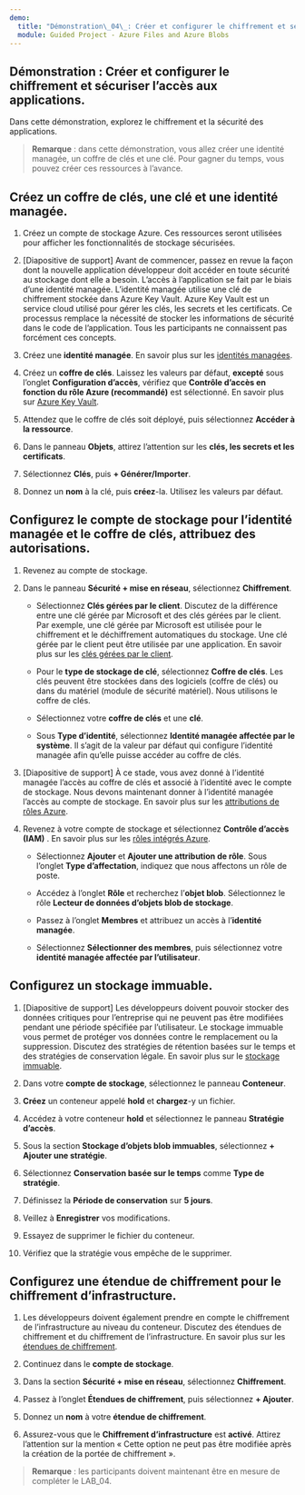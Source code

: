 ```yaml
---
demo:
  title: "Démonstration\_04\_: Créer et configurer le chiffrement et sécuriser l’accès aux applications"
  module: Guided Project - Azure Files and Azure Blobs
--- 
```


## Démonstration : Créer et configurer le chiffrement et sécuriser l’accès aux applications. 

Dans cette démonstration, explorez le chiffrement et la sécurité des applications.

> **Remarque** : dans cette démonstration, vous allez créer une identité managée, un coffre de clés et une clé. Pour gagner du temps, vous pouvez créer ces ressources à l’avance. 

## Créez un coffre de clés, une clé et une identité managée.

1. Créez un compte de stockage Azure. Ces ressources seront utilisées pour afficher les fonctionnalités de stockage sécurisées.

1. [Diapositive de support] Avant de commencer, passez en revue la façon dont la nouvelle application développeur doit accéder en toute sécurité au stockage dont elle a besoin. L’accès à l’application se fait par le biais d’une identité managée. L’identité managée utilise une clé de chiffrement stockée dans Azure Key Vault. Azure Key Vault est un service cloud utilisé pour gérer les clés, les secrets et les certificats. Ce processus remplace la nécessité de stocker les informations de sécurité dans le code de l’application.  Tous les participants ne connaissent pas forcément ces concepts.

1. Créez une **identité managée**. En savoir plus sur les [identités managées](https://learn.microsoft.com/en-us/azure/active-directory/managed-identities-azure-resources/overview).

1. Créez un **coffre de clés**. Laissez les valeurs par défaut, **excepté** sous l’onglet **Configuration d’accès**, vérifiez que **Contrôle d’accès en fonction du rôle Azure (recommandé)** est sélectionné. En savoir plus sur [Azure Key Vault](https://learn.microsoft.com/azure/active-directory/managed-identities-azure-resources/overview).

1. Attendez que le coffre de clés soit déployé, puis sélectionnez **Accéder à la ressource**.

1. Dans le panneau **Objets**, attirez l’attention sur les **clés, les secrets et les certificats**.

1. Sélectionnez **Clés**, puis **+ Générer/Importer**.

1. Donnez un **nom** à la clé, puis **créez**-la. Utilisez les valeurs par défaut.

## Configurez le compte de stockage pour l’identité managée et le coffre de clés, attribuez des autorisations.

1. Revenez au compte de stockage.

1. Dans le panneau **Sécurité + mise en réseau**, sélectionnez **Chiffrement**.

    - Sélectionnez **Clés gérées par le client**. Discutez de la différence entre une clé gérée par Microsoft et des clés gérées par le client. Par exemple, une clé gérée par Microsoft est utilisée pour le chiffrement et le déchiffrement automatiques du stockage. Une clé gérée par le client peut être utilisée par une application. En savoir plus sur les [clés gérées par le client](https://learn.microsoft.com/azure/storage/common/customer-managed-keys-overview).

    - Pour le **type de stockage de clé**, sélectionnez **Coffre de clés**. Les clés peuvent être stockées dans des logiciels (coffre de clés) ou dans du matériel (module de sécurité matériel). Nous utilisons le coffre de clés.

    - Sélectionnez votre **coffre de clés** et une **clé**.

    - Sous **Type d’identité**, sélectionnez **Identité managée affectée par le système**. Il s’agit de la valeur par défaut qui configure l’identité managée afin qu’elle puisse accéder au coffre de clés.

1. [Diapositive de support] À ce stade, vous avez donné à l’identité managée l’accès au coffre de clés et associé à l’identité avec le compte de stockage. Nous devons maintenant donner à l’identité managée l’accès au compte de stockage. En savoir plus sur les [attributions de rôles Azure](https://learn.microsoft.com/azure/role-based-access-control/role-assignments).

1. Revenez à votre compte de stockage et sélectionnez **Contrôle d’accès (IAM)** . En savoir plus sur les [rôles intégrés Azure](https://learn.microsoft.com/azure/role-based-access-control/built-in-roles).

    - Sélectionnez **Ajouter** et **Ajouter une attribution de rôle**. Sous l’onglet **Type d’affectation**, indiquez que nous affectons un rôle de poste.

    - Accédez à l’onglet **Rôle** et recherchez l’**objet blob**. Sélectionnez le rôle **Lecteur de données d’objets blob de stockage**.

    - Passez à l’onglet **Membres** et attribuez un accès à l’**identité managée**.

    - Sélectionnez **Sélectionner des membres**, puis sélectionnez votre **identité managée affectée par l’utilisateur**.

## Configurez un stockage immuable.

1. [Diapositive de support] Les développeurs doivent pouvoir stocker des données critiques pour l’entreprise qui ne peuvent pas être modifiées pendant une période spécifiée par l’utilisateur. Le stockage immuable vous permet de protéger vos données contre le remplacement ou la suppression. Discutez des stratégies de rétention basées sur le temps et des stratégies de conservation légale. En savoir plus sur le [stockage immuable](https://learn.microsoft.com/azure/storage/blobs/immutable-storage-overview).

1. Dans votre **compte de stockage**, sélectionnez le panneau **Conteneur**.

1. **Créez** un conteneur appelé **hold** et **chargez**-y un fichier.

1. Accédez à votre conteneur **hold** et sélectionnez le panneau **Stratégie d’accès**.

1. Sous la section **Stockage d’objets blob immuables**, sélectionnez **+ Ajouter une stratégie**.

1. Sélectionnez **Conservation basée sur le temps** comme **Type de stratégie**.

1. Définissez la **Période de conservation** sur **5 jours**.

1. Veillez à **Enregistrer** vos modifications.

1. Essayez de supprimer le fichier du conteneur.

1. Vérifiez que la stratégie vous empêche de le supprimer.

## Configurez une étendue de chiffrement pour le chiffrement d’infrastructure.

1. Les développeurs doivent également prendre en compte le chiffrement de l’infrastructure au niveau du conteneur. Discutez des étendues de chiffrement et du chiffrement de l’infrastructure. En savoir plus sur les [étendues de chiffrement](https://learn.microsoft.com/azure/storage/blobs/encryption-scope-overview).

1. Continuez dans le **compte de stockage**.

1. Dans la section **Sécurité + mise en réseau**, sélectionnez **Chiffrement**.

1. Passez à l’onglet **Étendues de chiffrement**, puis sélectionnez **+ Ajouter**.

1. Donnez un **nom** à votre **étendue de chiffrement**.

1. Assurez-vous que le **Chiffrement d’infrastructure** est **activé**. Attirez l’attention sur la mention « Cette option ne peut pas être modifiée après la création de la portée de chiffrement ».

>**Remarque** : les participants doivent maintenant être en mesure de compléter le LAB_04. 
